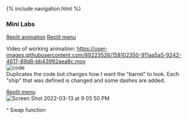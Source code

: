 {% include navigation.html %}

### Mini Labs
[Replit animation](https://replit.com/@PaigeMcCartin/menu-challenge#main.py)
[Replit menu](https://replit.com/@PaigeMcCartin/menulab#main.py)

Video of working animation:
https://user-images.githubusercontent.com/89223526/158102350-911aa5a5-9242-4617-89d8-bb43992aea8c.mov
<br/>
![code](https://user-images.githubusercontent.com/89223526/158102892-9ffa1cbf-7790-4d1b-863f-9300603630e8.png)
<br/>
Duplicates the code but changes how I want the "barrel" to look. Each "ship" that was defined is changed and some dashes are added. 


[Replit menu](https://replit.com/@PaigeMcCartin/menulab#main.py)
<br/>
![Screen Shot 2022-03-13 at 9 05 50 PM](https://user-images.githubusercontent.com/89223526/158242015-2a819b0a-2507-4d39-a497-844e231fd97c.png)

^ Swap function 
